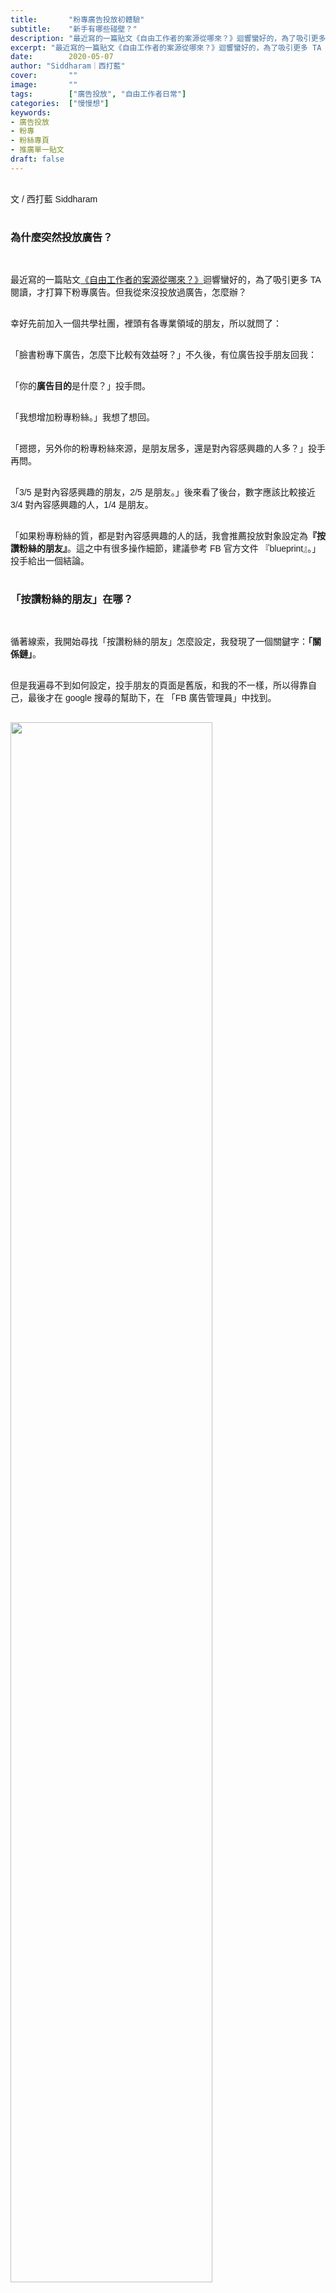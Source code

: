 ```yaml
---
title:       "粉專廣告投放初體驗"
subtitle:    "新手有哪些碰壁？"
description: "最近寫的一篇貼文《自由工作者的案源從哪來？》迴響蠻好的，為了吸引更多 TA 閱讀，才打算下粉專廣告。但我從來沒投放過廣告，怎麼辦？"
excerpt: "最近寫的一篇貼文《自由工作者的案源從哪來？》迴響蠻好的，為了吸引更多 TA 閱讀，才打算下粉專廣告。但我從來沒投放過廣告，怎麼辦？"
date:        2020-05-07
author: "Siddharam｜西打藍"
cover:       ""
image:       ""
tags:        ["廣告投放", "自由工作者日常"]
categories:  ["慢慢想"]
keywords:
- 廣告投放
- 粉專
- 粉絲專頁
- 推廣單一貼文
draft: false
---
```


<article style="font-family: 'Noto Sans TC', '微軟正黑體', sans-serif; font-weight: 300;">

<br>文 / 西打藍 Siddharam<br><br>

<h3 class="article-h1-color">為什麼突然投放廣告？</h3><br>

最近寫的一篇貼文<a href="https://m.facebook.com/story.php?story_fbid=135852171359672&id=104806204464269" target="_blank">《自由工作者的案源從哪來？》</a>迴響蠻好的，為了吸引更多 TA 閱讀，才打算下粉專廣告。但我從來沒投放過廣告，怎麼辦？<br><br>

幸好先前加入一個共學社團，裡頭有各專業領域的朋友，所以就問了：<br><br>

「臉書粉專下廣告，怎麼下比較有效益呀？」不久後，有位廣告投手朋友回我：<br><br>

「你的<b>廣告目的</b>是什麼？」投手問。<br><br>

「我想增加粉專粉絲。」我想了想回。<br><br>

「摁摁，另外你的粉專粉絲來源，是朋友居多，還是對內容感興趣的人多？」投手再問。<br><br>

「3/5 是對內容感興趣的朋友，2/5 是朋友。」後來看了後台，數字應該比較接近 3/4 對內容感興趣的人，1/4 是朋友。<br><br>

「如果粉專粉絲的質，都是對內容感興趣的人的話，我會推薦投放對象設定為<b>『按讚粉絲的朋友』</b>。這之中有很多操作細節，建議參考 FB 官方文件 『blueprint』。」投手給出一個結論。<br><br>


<h3 class="article-h1-color">「按讚粉絲的朋友」在哪？</h3><br>

循著線索，我開始尋找「按讚粉絲的朋友」怎麼設定，我發現了一個關鍵字：<b>「關係鏈」</b>。<br><br>

但是我遍尋不到如何設定，投手朋友的頁面是舊版，和我的不一樣，所以得靠自己，最後才在 google 搜尋的幫助下，在 「FB 廣告管理員」中找到。<br><br>

<img style="margin-bottom:8px; width:80%;" src="https://frontenter.files.wordpress.com/2020/05/e5bba3e5918ae58f97e79cbee9979ce4bf82e98f88e8a8ade5ae9a.png"/>
<div style="text-align:center;">廣告管理員，關係鏈設定。</div><br>

關係鏈中包含很多選項，例如：「說你粉專讚的用戶」、「專業粉絲的朋友」、「排除你專頁的粉絲」。<br><br>

此外還可以挑選投放用戶的「地點」、「年齡」、「性別」、「所有人口統計資料、興趣和行為」、「使用語言」。<br><br>


<h3 class="article-h1-color">投放一千元試試</h3><br>

挑選完畢後，我就先拿一千元試試，在這個預算下，連續五天，它預估每天會新增 873 至 2500 人次的觸及，接著廣告投放就開始進行了。<br><br>

<img style="margin-bottom:8px; width:80%;" src="https://frontenter.files.wordpress.com/2020/05/e7b289e5b088e5bba3e5918ae9a081e99da2.png"/>
<div style="text-align:center;">粉專，建立廣告受眾。</div><br>

過程中發現，它並不是直接將貼文撒給潛在用戶，而是個位數緩慢散播，然後依照散播的人數，告訴你目前花費多少錢。<br><br>

例如目前顯示：觸及人數 338 人次，貼文互動 15 次，已支出 54 元。接著也告訴你，目前受眾的「性別」、「年齡」、「版位」、「地點」的詳細資訊，相當精細。<br><br>

<img style="margin-bottom:8px; width:50%;" src="https://frontenter.files.wordpress.com/2020/05/e68a95e694bee68890e69e9c.jpg"/>
<div style="text-align:center;">廣告投放成果報告。</div><br>

<h3 class="article-h1-color">投放心得</h3><br>

投放完廣告後，有兩個小心得：<br><br>

第一，原來我的粉專受眾很難在人口統計中定義，目前粉專的洞察報告顯示，追蹤「」西打藍」的朋友，都是對<b>「職涯」、「工作」、「自由接案」</b>有興趣，一方面是各行各業的人都可以是潛在 TA，另一方面則是難以精準瞄準特定用戶。<br><br> 

第二，呈第一點，有特定受眾的公司，如果廣告投放做的好，真的可以很省時間，例如針對工程師推出的進修課程，或是推薦給年輕女性的書籍，都很方便。<br><br>

想不到經營粉專，還能學到一門新專業，等到下次又有哪篇文章迴響不錯，會再來嘗試一次。<br><br>

但在此前，還是先提升內容品質比較重要，因為行銷只是<b>「放大」</b>效果，好內容會幫你放大，負面內容亦然。<br><br>


<br><br><br>

</article>

<div style="color: #bfbfbf; font-size: 15px;" id="busuanzi_container_page_pv">
  閱讀量<span id="busuanzi_value_page_pv"></span>次
</div>

<script src="../../js/post.js"></script>




